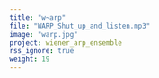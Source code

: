 ```yaml
---
title: "w~arp"
file: "WARP_Shut_up_and_listen.mp3"
image: "warp.jpg"
project: wiener_arp_ensemble
rss_ignore: true
weight: 19
---
```

